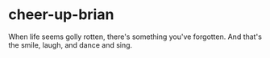 # cheer-up-brian
When life seems golly rotten, there's something you've forgotten. 
And that's the smile, laugh, and dance and sing. 

